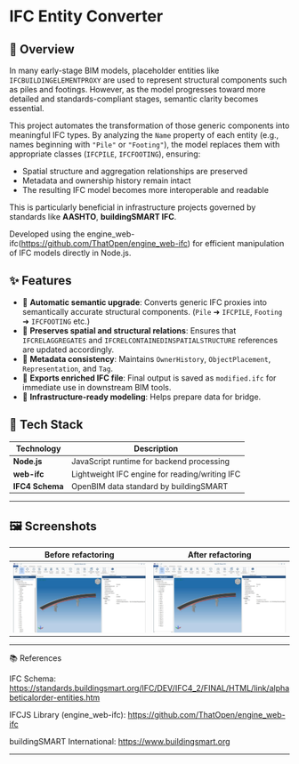 # IFC Entity Converter

## 📘 Overview

In many early-stage BIM models, placeholder entities like `IFCBUILDINGELEMENTPROXY` are used to represent structural components such as piles and footings. However, as the model progresses toward more detailed and standards-compliant stages, semantic clarity becomes essential.

This project automates the transformation of those generic components into meaningful IFC types. By analyzing the `Name` property of each entity (e.g., names beginning with `"Pile"` or `"Footing"`), the model replaces them with appropriate classes (`IFCPILE`, `IFCFOOTING`), ensuring:

- Spatial structure and aggregation relationships are preserved
- Metadata and ownership history remain intact
- The resulting IFC model becomes more interoperable and readable

This is particularly beneficial in infrastructure projects governed by standards like **AASHTO**, **buildingSMART IFC**.

Developed using the engine_web-ifc(https://github.com/ThatOpen/engine_web-ifc) for efficient manipulation of IFC models directly in Node.js.

## ✨ Features

- 🔄 **Automatic semantic upgrade**: Converts generic IFC proxies into semantically accurate structural components. (`Pile` ➜ `IFCPILE`, `Footing` ➜ `IFCFOOTING` etc.)
- 🧠 **Preserves spatial and structural relations**: Ensures that `IFCRELAGGREGATES` and `IFCRELCONTAINEDINSPATIALSTRUCTURE` references are updated accordingly.
- 🧩 **Metadata consistency**: Maintains `OwnerHistory`, `ObjectPlacement`, `Representation`, and `Tag`.
- 💾 **Exports enriched IFC file**: Final output is saved as `modified.ifc` for immediate use in downstream BIM tools.
- 📏 **Infrastructure-ready modeling**: Helps prepare data for bridge.


## 🧰 Tech Stack

| Technology    | Description                                      |
|---------------|--------------------------------------------------|
| **Node.js**   | JavaScript runtime for backend processing        |
| **web-ifc**   | Lightweight IFC engine for reading/writing IFC   |
| **IFC4 Schema** | OpenBIM data standard by buildingSMART         |

          
---
## 🖼️ Screenshots

| Before refactoring | After refactoring|
|-------------------|-----------------------|
| ![before](screenshots/before.png) | ![after](screenshots/after.png) |

---

📚 References

IFC Schema: https://standards.buildingsmart.org/IFC/DEV/IFC4_2/FINAL/HTML/link/alphabeticalorder-entities.htm

IFCJS Library (engine_web-ifc): https://github.com/ThatOpen/engine_web-ifc

buildingSMART International: https://www.buildingsmart.org

---
